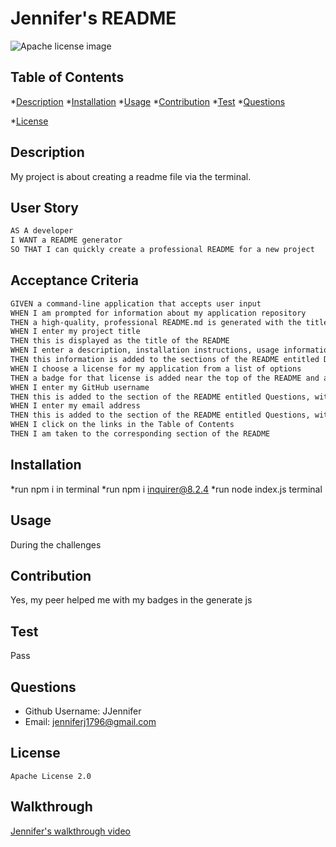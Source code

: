 # Jennifer's README
 
  ![Apache license image](https://img.shields.io/badge/License-Apache-9cf.svg)

  ## Table of Contents
  *[Description](#description)
  *[Installation](#installation)
  *[Usage](#usage)
  *[Contribution](#contribution)
  *[Test](#test)
  *[Questions](#questions)

  
*[License](#license)


  ## Description
  My project is about creating a readme file via the terminal. 

  ## User Story

```md
AS A developer
I WANT a README generator
SO THAT I can quickly create a professional README for a new project
```

## Acceptance Criteria

```md
GIVEN a command-line application that accepts user input
WHEN I am prompted for information about my application repository
THEN a high-quality, professional README.md is generated with the title of my project and sections entitled Description, Table of Contents, Installation, Usage, License, Contributing, Tests, and Questions
WHEN I enter my project title
THEN this is displayed as the title of the README
WHEN I enter a description, installation instructions, usage information, contribution guidelines, and test instructions
THEN this information is added to the sections of the README entitled Description, Installation, Usage, Contributing, and Tests
WHEN I choose a license for my application from a list of options
THEN a badge for that license is added near the top of the README and a notice is added to the section of the README entitled License that explains which license the application is covered under
WHEN I enter my GitHub username
THEN this is added to the section of the README entitled Questions, with a link to my GitHub profile
WHEN I enter my email address
THEN this is added to the section of the README entitled Questions, with instructions on how to reach me with additional questions
WHEN I click on the links in the Table of Contents
THEN I am taken to the corresponding section of the README
```
  ## Installation
  *run npm i in terminal
  *run npm i inquirer@8.2.4
  *run node index.js terminal

  ## Usage
  During the challenges
  ## Contribution
  Yes, my peer helped me with my badges in the generate js
  ## Test
  Pass
  ## Questions
  * Github Username: JJennifer
  * Email: jenniferj1796@gmail.com

  ## License
  
    Apache License 2.0

  ## Walkthrough

  [Jennifer's walkthrough video](https://drive.google.com/file/d/1-hra82BLU3tl51_ELkpLhRqd_3MrniuJ/view?usp=sharing)
